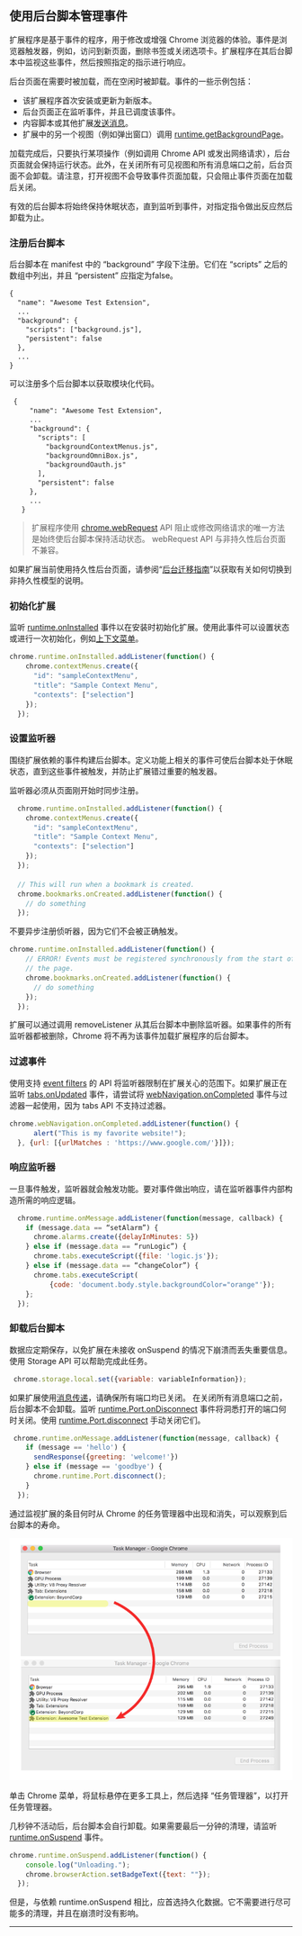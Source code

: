 ## 使用后台脚本管理事件

扩展程序是基于事件的程序，用于修改或增强 Chrome 浏览器的体验。事件是浏览器触发器，例如，访问到新页面，删除书签或关闭选项卡。扩展程序在其后台脚本中监视这些事件，然后按照指定的指示进行响应。

后台页面在需要时被加载，而在空闲时被卸载。事件的一些示例包括：

* 该扩展程序首次安装或更新为新版本。
* 后台页面正在监听事件，并且已调度该事件。
* 内容脚本或其他扩展[发送消息](https://developer.chrome.com/extensions/messaging)。
* 扩展中的另一个视图（例如弹出窗口）调用 [runtime.getBackgroundPage](https://developer.chrome.com/extensions/runtime#method-getBackgroundPage)。

加载完成后，只要执行某项操作（例如调用 Chrome API 或发出网络请求），后台页面就会保持运行状态。此外，在关闭所有可见视图和所有消息端口之前，后台页面不会卸载。请注意，打开视图不会导致事件页面加载，只会阻止事件页面在加载后关闭。

有效的后台脚本将始终保持休眠状态，直到监听到事件，对指定指令做出反应然后卸载为止。


### 注册后台脚本

后台脚本在 manifest 中的 “background” 字段下注册。它们在 “scripts” 之后的数组中列出，并且 “persistent” 应指定为false。

```
{
  "name": "Awesome Test Extension",
  ...
  "background": {
    "scripts": ["background.js"],
    "persistent": false
  },
  ...
}
```

可以注册多个后台脚本以获取模块化代码。

```
 {
     "name": "Awesome Test Extension",
     ...
     "background": {
       "scripts": [
         "backgroundContextMenus.js",
         "backgroundOmniBox.js",
         "backgroundOauth.js"
       ],
       "persistent": false
     },
     ...
   }
```

> 扩展程序使用 [chrome.webRequest](https://developer.chrome.com/webRequest) API 阻止或修改网络请求的唯一方法是始终使后台脚本保持活动状态。 webRequest API 与非持久性后台页面不兼容。

如果扩展当前使用持久性后台页面，请参阅“[后台迁移指南](https://developer.chrome.com/background_migration)”以获取有关如何切换到非持久性模型的说明。

### 初始化扩展

监听 [runtime.onInstalled](https://developer.chrome.com/extensions/runtime#event-onInstalled) 事件以在安装时初始化扩展。使用此事件可以设置状态或进行一次初始化，例如[上下文菜单](https://developer.chrome.com/extensions/contextMenus)。

``` js
chrome.runtime.onInstalled.addListener(function() {
    chrome.contextMenus.create({
      "id": "sampleContextMenu",
      "title": "Sample Context Menu",
      "contexts": ["selection"]
    });
  });
```

### 设置监听器

围绕扩展依赖的事件构建后台脚本。定义功能上相关的事件可使后台脚本处于休眠状态，直到这些事件被触发，并防止扩展错过重要的触发器。

监听器必须从页面刚开始时同步注册。

``` js
  chrome.runtime.onInstalled.addListener(function() {
    chrome.contextMenus.create({
      "id": "sampleContextMenu",
      "title": "Sample Context Menu",
      "contexts": ["selection"]
    });
  });

  // This will run when a bookmark is created.
  chrome.bookmarks.onCreated.addListener(function() {
    // do something
  });
```

不要异步注册侦听器，因为它们不会被正确触发。

``` js
chrome.runtime.onInstalled.addListener(function() {
    // ERROR! Events must be registered synchronously from the start of
    // the page.
    chrome.bookmarks.onCreated.addListener(function() {
      // do something
    });
  });
```

扩展可以通过调用 removeListener 从其后台脚本中删除监听器。如果事件的所有监听器都被删除，Chrome 将不再为该事件加载扩展程序的后台脚本。

### 过滤事件

使用支持 [event filters](https://developer.chrome.com/extensions/events#filtered) 的 API 将监听器限制在扩展关心的范围下。如果扩展正在监听 [tabs.onUpdated](https://developer.chrome.com/extensions/extensions/tabs#event-onUpdated) 事件，请尝试将 [webNavigation.onCompleted](https://developer.chrome.com/extensions/webNavigation#event-onCompleted) 事件与过滤器一起使用，因为 tabs API 不支持过滤器。

``` js
chrome.webNavigation.onCompleted.addListener(function() {
      alert("This is my favorite website!");
  }, {url: [{urlMatches : 'https://www.google.com/'}]});
```

### 响应监听器

一旦事件触发，监听器就会触发功能。要对事件做出响应，请在监听器事件内部构造所需的响应逻辑。

``` js
  chrome.runtime.onMessage.addListener(function(message, callback) {
    if (message.data == “setAlarm”) {
      chrome.alarms.create({delayInMinutes: 5})
    } else if (message.data == “runLogic”) {
      chrome.tabs.executeScript({file: 'logic.js'});
    } else if (message.data == “changeColor”) {
      chrome.tabs.executeScript(
          {code: 'document.body.style.backgroundColor="orange"'});
    };
  });
```

### 卸载后台脚本

数据应定期保存，以免扩展在未接收 onSuspend 的情况下崩溃而丢失重要信息。使用 Storage API 可以帮助完成此任务。

``` js
 chrome.storage.local.set({variable: variableInformation});
```

如果扩展使用[消息传递](https://developer.chrome.com/extensions/messaging)，请确保所有端口均已关闭。 在关闭所有消息端口之前，后台脚本不会卸载。监听 [runtime.Port.onDisconnect](https://developer.chrome.com/extensions/runtime#property-Port-onDisconnect) 事件将洞悉打开的端口何时关闭。使用 [runtime.Port.disconnect](https://developer.chrome.com/extensions/runtime#property-Port-disconnect) 手动关闭它们。

``` js
 chrome.runtime.onMessage.addListener(function(message, callback) {
    if (message == 'hello') {
      sendResponse({greeting: 'welcome!'})
    } else if (message == 'goodbye') {
      chrome.runtime.Port.disconnect();
    }
  });
```

通过监视扩展的条目何时从 Chrome 的任务管理器中出现和消失，可以观察到后台脚本的寿命。

![taskManager](./assets/taskManager.png)


单击 Chrome 菜单，将鼠标悬停在更多工具上，然后选择 “任务管理器”，以打开任务管理器。

几秒钟不活动后，后台脚本会自行卸载。如果需要最后一分钟的清理，请监听 [runtime.onSuspend](https://developer.chrome.com/extensions/runtime#event-onSuspend) 事件。

``` js
chrome.runtime.onSuspend.addListener(function() {
    console.log("Unloading.");
    chrome.browserAction.setBadgeText({text: ""});
  });
```

但是，与依赖 runtime.onSuspend 相比，应首选持久化数据。它不需要进行尽可能多的清理，并且在崩溃时没有影响。



-------


